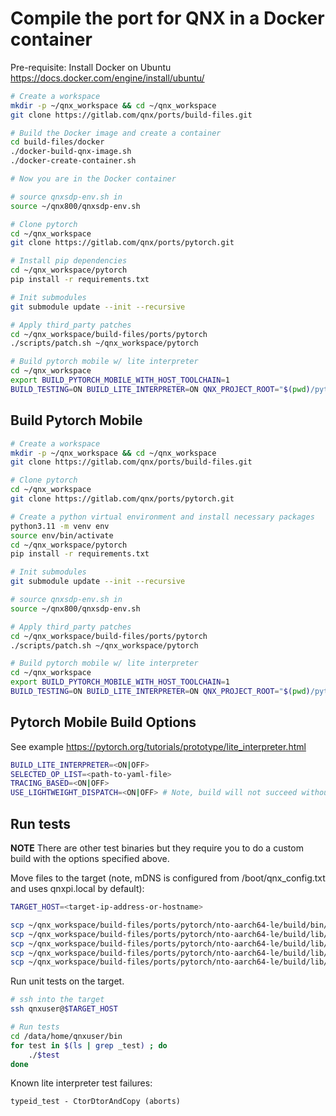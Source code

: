 # Compile the port for QNX in a Docker container

Pre-requisite: Install Docker on Ubuntu https://docs.docker.com/engine/install/ubuntu/
```bash
# Create a workspace
mkdir -p ~/qnx_workspace && cd ~/qnx_workspace
git clone https://gitlab.com/qnx/ports/build-files.git

# Build the Docker image and create a container
cd build-files/docker
./docker-build-qnx-image.sh
./docker-create-container.sh

# Now you are in the Docker container

# source qnxsdp-env.sh in
source ~/qnx800/qnxsdp-env.sh

# Clone pytorch
cd ~/qnx_workspace
git clone https://gitlab.com/qnx/ports/pytorch.git

# Install pip dependencies
cd ~/qnx_workspace/pytorch
pip install -r requirements.txt

# Init submodules
git submodule update --init --recursive

# Apply third_party patches
cd ~/qnx_workspace/build-files/ports/pytorch
./scripts/patch.sh ~/qnx_workspace/pytorch

# Build pytorch mobile w/ lite interpreter
cd ~/qnx_workspace
export BUILD_PYTORCH_MOBILE_WITH_HOST_TOOLCHAIN=1
BUILD_TESTING=ON BUILD_LITE_INTERPRETER=ON QNX_PROJECT_ROOT="$(pwd)/pytorch" make -C build-files/ports/pytorch  install JLEVEL=$(nproc)
```

## Build Pytorch Mobile

```bash
# Create a workspace
mkdir -p ~/qnx_workspace && cd ~/qnx_workspace
git clone https://gitlab.com/qnx/ports/build-files.git

# Clone pytorch
cd ~/qnx_workspace
git clone https://gitlab.com/qnx/ports/pytorch.git

# Create a python virtual environment and install necessary packages
python3.11 -m venv env
source env/bin/activate
cd ~/qnx_workspace/pytorch
pip install -r requirements.txt

# Init submodules
git submodule update --init --recursive

# source qnxsdp-env.sh in
source ~/qnx800/qnxsdp-env.sh

# Apply third_party patches
cd ~/qnx_workspace/build-files/ports/pytorch
./scripts/patch.sh ~/qnx_workspace/pytorch

# Build pytorch mobile w/ lite interpreter
cd ~/qnx_workspace
export BUILD_PYTORCH_MOBILE_WITH_HOST_TOOLCHAIN=1
BUILD_TESTING=ON BUILD_LITE_INTERPRETER=ON QNX_PROJECT_ROOT="$(pwd)/pytorch" make -C build-files/ports/pytorch  install JLEVEL=$(nproc)
```

## Pytorch Mobile Build Options
See example https://pytorch.org/tutorials/prototype/lite_interpreter.html
```bash
BUILD_LITE_INTERPRETER=<ON|OFF>
SELECTED_OP_LIST=<path-to-yaml-file>
TRACING_BASED=<ON|OFF>
USE_LIGHTWEIGHT_DISPATCH=<ON|OFF> # Note, build will not succeed without setting SELECTED_OP_LIST.
```

## Run tests

**NOTE** There are other test binaries but they require you to do a custom build with the options specified above.

Move files to the target (note, mDNS is configured from /boot/qnx_config.txt and
uses qnxpi.local by default):
```bash
TARGET_HOST=<target-ip-address-or-hostname>

scp ~/qnx_workspace/build-files/ports/pytorch/nto-aarch64-le/build/bin/*_test qnxuser@$TARGET_HOST:/data/home/qnxuser/bin
scp ~/qnx_workspace/build-files/ports/pytorch/nto-aarch64-le/build/lib/libc10.so qnxuser@$TARGET_HOST:/data/home/qnxuser/lib
scp ~/qnx_workspace/build-files/ports/pytorch/nto-aarch64-le/build/lib/libtorch_cpu.so qnxuser@$TARGET_HOST:/data/home/qnxuser/lib
scp ~/qnx_workspace/build-files/ports/pytorch/nto-aarch64-le/build/lib/libtorch_global_deps.so qnxuser@$TARGET_HOST:/data/home/qnxuser/lib
scp ~/qnx_workspace/build-files/ports/pytorch/nto-aarch64-le/build/lib/libtorch.so qnxuser@$TARGET_HOST:/data/home/qnxuser/lib
```

Run unit tests on the target.

```bash
# ssh into the target
ssh qnxuser@$TARGET_HOST

# Run tests
cd /data/home/qnxuser/bin
for test in $(ls | grep _test) ; do
    ./$test
done
```

Known lite interpreter test failures:
```
typeid_test - CtorDtorAndCopy (aborts)
```
